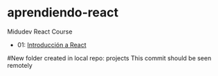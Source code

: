 # aprendiendo-react
Midudev React Course

- 01: [Introducción a React](https://www.youtube.com/watch?v=7iobxzd_2wY)

#New folder created in local repo: projects
This commit should be seen remotely